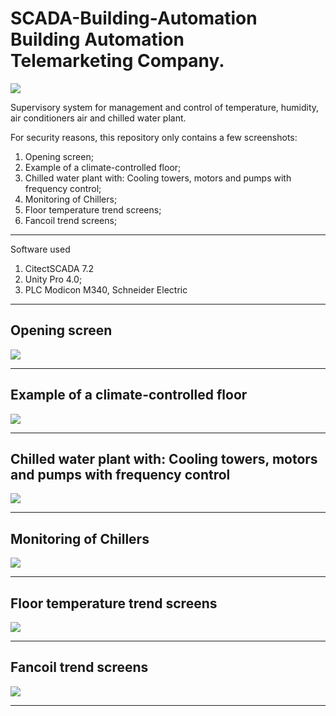 # SCADA-Building-Automation Building Automation <br /> Telemarketing Company.  
![](https://github.com/iberematias/SCADA_Building_Automation/blob/master/src/img/logo.png)

Supervisory system for management and control of temperature, humidity, air conditioners
air and chilled water plant.


For security reasons, this repository only contains a few screenshots:
 1. Opening screen;
 2. Example of a climate-controlled floor; 
 3. Chilled water plant with: Cooling towers, motors and pumps with frequency control;
 4. Monitoring of Chillers; 
 5. Floor temperature trend screens;
 5. Fancoil trend screens;
 


*******
Software used    
 1. CitectSCADA 7.2 
 3. Unity Pro 4.0;
 4. PLC Modicon M340, Schneider Electric
 
*******

<div id='tela1'/>  

## Opening screen  

![](https://github.com/iberematias/SCADA_Building_Automation/blob/master/src/img/1-main.png)

*******

<div id='tela2'/>  

## Example of a climate-controlled floor   

![](https://github.com/iberematias/SCADA_Building_Automation/blob/master/src/img/2-t2_6p.png)

*******

<div id='tela3'/>  

## Chilled water plant with: Cooling towers, motors and pumps with frequency control   

![](https://github.com/iberematias/SCADA_Building_Automation/blob/master/src/img/3-t1_6p_Torre.png)

*******

<div id='tela4'/>  

## Monitoring of Chillers   

![](https://github.com/iberematias/SCADA_Building_Automation/blob/master/src/img/4-t1_6p_chiller.png)

*******

<div id='tela5'/>  

## Floor temperature trend screens   

![](https://github.com/iberematias/SCADA_Building_Automation/blob/master/src/img/6-t2_2p_Graphics_.png)

*******

<div id='tela6'/>  

## Fancoil trend screens   

![](https://github.com/iberematias/SCADA_Building_Automation/blob/master/src/img/7-t2_5p_graphics.png)

*******
